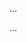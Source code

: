 <panel type="danger" header=":trophy: Can interpret an architecture diagram :star:" expandable expanded no-close>

<panel type="danger" header=":trophy: Can explain Software Architecture :star:" expandable>
  <include src="../../book/architecture/introduction/what/full.md" />
  <panel header=":trophy: Evidence" expanded>

...

  </panel>
</panel>

<panel type="info" header=":trophy: Can explain multi-level design :star::star::star:" expandable>
  <include src="../../book/design/introduction/multilevelDesign/full.md" />
  <panel header=":trophy: Evidence" expanded>

...

  </panel>
</panel>

</panel>
